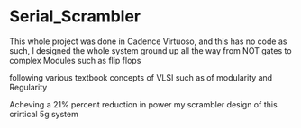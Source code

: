 # Serial_Scrambler

This whole project was done in Cadence Virtuoso, and this has no code as such, I designed the whole system ground up all the way from NOT gates to complex Modules such as flip flops 

following various textbook concepts of VLSI such as of modularity and Regularity 

Acheving a 21% percent reduction in power my scrambler design of this crirtical 5g system
